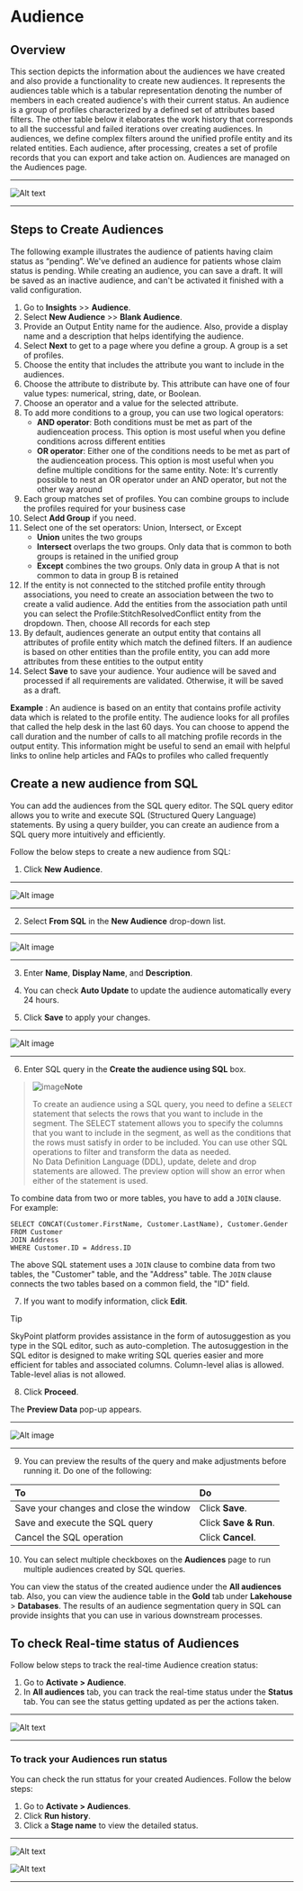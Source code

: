 # Audience

## Overview

This section depicts the information about the audiences we have created and also provide a functionality to create new audiences. It represents the audiences table which is a tabular representation denoting the number of members in each created audience's  with their current status. An audience is a group of profiles characterized by a defined set of attributes based filters. The other table below it elaborates the work history that corresponds to all the successful and failed iterations over creating audiences. In audiences, we define complex filters around the unified profile entity and its related entities. Each audience, after processing, creates a set of profile records that you can export and take action on. Audiences are managed on the Audiences page.

---

![Alt text](/doc_snippets/audiences.png)

---

## Steps to Create Audiences  

The following example illustrates the audience of patients having claim status as “pending”. We've defined an audience for patients whose claim status is pending. While creating an audience, you can save a draft. It will be saved as an inactive audience, and can't be activated it finished with a valid configuration.

1. Go to **Insights** >> **Audience**.
2. Select **New Audience** >> **Blank Audience**.
3. Provide an Output Entity name for the audience. Also, provide a display name and a description that helps identifying the audience.
4. Select **Next** to get to a page where you define a group. A group is a set of profiles.
5. Choose the entity that includes the attribute you want to include in the audiences.
6. Choose the attribute to distribute by. This attribute can have one of four value types: numerical, string, date, or Boolean.
7. Choose an operator and a value for the selected attribute.
8. To add more conditions to a group, you can use two logical operators:
    - **AND operator**: Both conditions must be met as part of the audienceation process. This option is most useful when you define conditions across different entities
    - **OR operator**: Either one of the conditions needs to be met as part of the audienceation process. This option is most useful when you define multiple conditions for the same entity.
    Note: It's currently possible to nest an OR operator under an AND operator, but not the other way around
9. Each group matches set of profiles. You can combine groups to include the profiles required for your business case
10. Select **Add Group** if you need.
11. Select one of the set operators: Union, Intersect, or Except
    - **Union** unites the two groups
    - **Intersect** overlaps the two groups. Only data that is common to both groups is retained in the unified group
    - **Except** combines the two groups. Only data in group A that is not common to data in group B is retained
12. If the entity is not connected to the stitched profile entity through associations, you need to create an association between the two to create a valid audience. Add the entities from the association path until you can select the Profile:StitchResolvedConflict entity from the dropdown. Then, choose All records for each step
13. By default, audiences generate an output entity that contains all attributes of profile entity which match the defined filters. If an audience is based on other entities than the profile entity, you can add more attributes from these entities to the output entity
14. Select **Save** to save your audience. Your audience will be saved and processed if all requirements are validated. Otherwise, it will be saved as a draft.

**Example** : An audience is based on an entity that contains profile activity data which is related to the profile entity. The audience looks for all profiles that called the help desk in the last 60 days. You can choose to append the call duration and the number of calls to all matching profile records in the output entity. This information might be useful to send an email with helpful links to online help articles and FAQs to profiles who called frequently



## Create a new audience from SQL

You can add the audiences from the SQL query editor. The SQL query editor allows you to write and execute SQL (Structured Query Language) statements. By using a query builder, you can create an audience from a SQL query more intuitively and efficiently.

Follow the below steps to create a new audience from SQL:

1. Click **New Audience**.  

---

![Alt image](/doc_snippets/Audiences_FromSQL.png)  

---

2. Select **From SQL** in the **New Audience** drop-down list.  

---

![Alt image](/doc_snippets/Audiences_Newaudienceform.png)  

---

3. Enter **Name**, **Display Name**, and **Description**. 
4. You can check **Auto Update** to update the audience automatically every 24 hours.

5. Click **Save** to apply your changes.  

---

![Alt image](/doc_snippets/CreateAudienceUsingSQL.png)  

---

6. Enter SQL query in the **Create the audience using SQL** box.

> ![image](/doc_snippets/Note_icon.png)**Note**
>
> To create an audience using a SQL query, you need to define a `SELECT` statement that selects the rows that you want to include in the segment. The SELECT statement allows you to specify the columns that you want to include in the segment, as well as the conditions that the rows must satisfy in order to be included.  You can use other SQL operations to filter and transform the data as needed.  
> No Data Definition Language (DDL), update, delete and drop statements are allowed. The preview option will show an error when either of the statement is used.  

To combine data from two or more tables, you have to add a `JOIN` clause. For example:  

```  
SELECT CONCAT(Customer.FirstName, Customer.LastName), Customer.Gender  
FROM Customer 
JOIN Address 
WHERE Customer.ID = Address.ID  
```  

The above SQL statement uses a `JOIN` clause to combine data from two tables, the "Customer" table, and the "Address" table. The `JOIN` clause connects the two tables based on a common field, the "ID" field.


7. If you want to modify information, click **Edit**.  
 

> [!TIP]
> SkyPoint platform provides assistance in the form of autosuggestion as you type in the SQL editor, such as auto-completion. The autosuggestion in the SQL editor is designed to make writing SQL queries easier and more efficient for tables and associated columns. Column-level alias is allowed. Table-level alias is not allowed.   

8. Click **Proceed**.

The **Preview Data** pop-up appears.  

---

![Alt image](/doc_snippets/Previewdatapopup.png)  

---

9. You can preview the results of the query and make adjustments before running it. Do one of the following:

|To|Do|
| :- | :- |
|Save your changes and close the window|Click **Save**.|
|Save and execute the SQL query|Click **Save & Run**.|
|Cancel the SQL operation|Click **Cancel**.|

10. You can select multiple checkboxes on the **Audiences** page to run multiple audiences created by SQL queries.

You can view the status of the created audience under the **All audiences** tab. Also, you can view the audience table in the **Gold** tab under **Lakehouse** > **Databases**. The results of an audience segmentation query in SQL can provide insights that you can use in various downstream processes.


## To check Real-time status of Audiences

Follow below steps to track the real-time Audience creation status:

1. Go to **Activate > Audience**.
2. In **All audiences** tab, you can track the real-time status under the **Status** tab. You can see the status getting updated as per the actions taken.

---

![Alt text](/doc_snippets/Audiences_StatusMembers.png)

---

### To track your Audiences run status

You can check the run sttatus for your created Audiences. Follow the below steps:

1. Go to **Activate > Audiences**.
2. Click **Run history**.
3. Click a **Stage name** to view the detailed status.

---

![Alt text](/doc_snippets/Real_time_status.png)

![Alt text](/doc_snippets/Realtimestatus_output.png)

---

